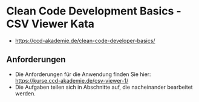 # Clean Code Development Basics - CSV Viewer Kata

- https://ccd-akademie.de/clean-code-developer-basics/

## Anforderungen 

- Die Anforderungen für die Anwendung finden Sie hier: https://kurse.ccd-akademie.de/csv-viewer-1/
- Die Aufgaben teilen sich in Abschnitte auf, die nacheinander bearbeitet werden.



